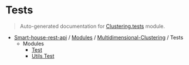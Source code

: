 # Tests

> Auto-generated documentation for [Clustering.tests](..\..\..\Clustering\tests\__init__.py) module.

- [Smart-house-rest-api](..\..\README.md#description) / [Modules](..\..\MODULES.md#smart-house-rest-api-modules) / [Multidimensional-Clustering](..\index.md#multidimensional-clustering) / Tests
    - Modules
        - [Test](test.md#test)
        - [Utils Test](utils_test.md#utils-test)
